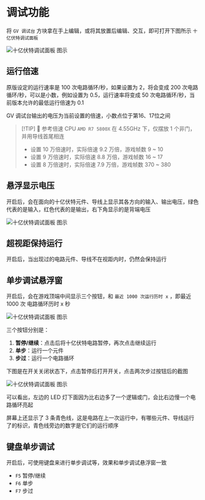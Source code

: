 # 调试功能

将 `GV 调试台` 方块拿在手上编辑，或将其放置后编辑、交互，即可打开下图所示 `十亿伏特调试面板`

<img src="/images/base/new/EditGVDebugDialog_zh.webp" alt="十亿伏特调试面板 图示" style="max-width: min(100%, 500px); margin: 0 auto;"/>

## 运行倍速

原版设定的运行速率是 100 次电路循环/秒，如果设置为 2，将会变成 200 次电路循环/秒，可以是小数，例如设置为 0.5，运行速率将变成 50 次电路循环/秒，当前版本允许的最低运行倍速为 0.1

GV 调试台输出的电压为当前设置的倍速，小数点位于第16、17位之间

> [!TIP] 🧪 参考倍速
> CPU `AMD R7 5800X` 在 4.55GHz 下，仅摆放 1 个非门，并用导线首尾相连
> * 设置 10 万倍速时，实际倍速 9.2 万倍，游戏帧数 9 \~ 10
> * 设置 9 万倍速时，实际倍速 8.8 万倍，游戏帧数 16 \~ 17
> * 设置 8 万倍速时，实际倍速 7.9 万倍，游戏帧数 370 \~ 380

## 悬浮显示电压

开启后，会在面向的十亿伏特元件、导线上显示其各方向的输入、输出电压，绿色代表的是输入，红色代表的是输出，右下角显示的是背端电压

<img src="/images/base/new/hover_display_voltage.webp" alt="十亿伏特调试面板 图示" style="max-width: min(100%, 500px); margin: 0 auto;"/>

## 超视距保持运行

开启后，当出现过的电路元件、导线不在视距内时，仍然会保持运行

## 单步调试悬浮窗

开启后，会在游戏顶端中间显示三个按钮，和 `最近 1000 次运行历时 x` ，即最近 1000 次 电路循环历时 x 秒

<img src="/images/base/new/GVStepFloatingButtons.webp" alt="十亿伏特调试面板 图示" style="max-width: min(100%, 500px); margin: 0 auto;"/>

三个按钮分别是：

1. **暂停/继续**：点击后将十亿伏特电路暂停，再次点击继续运行
2. **单步**：运行一个元件
3. **步过**：运行一个电路循环

下图是在开关关闭状态下，点击暂停后打开开关，点击两次步过按钮后的截图

<img src="/images/base/new/debug_example.webp" alt="十亿伏特调试面板 图示" style="max-width: min(100%, 500px); margin: 0 auto;"/>

可以看出，左边的 LED 灯下面因为比右边多了一个逻辑或门，会比右边慢一个电路循环亮起

屏幕上还显示了 3 条青色线，这是电路在上一次运行中，有哪些元件、导线运行了的标识，青色线旁边的数字是它们的运行顺序

## 键盘单步调试

开启后，可使用键盘来进行单步调试等，效果和单步调试悬浮窗一致

* `F5` 暂停/继续
* `F6` 单步
* `F7` 步过